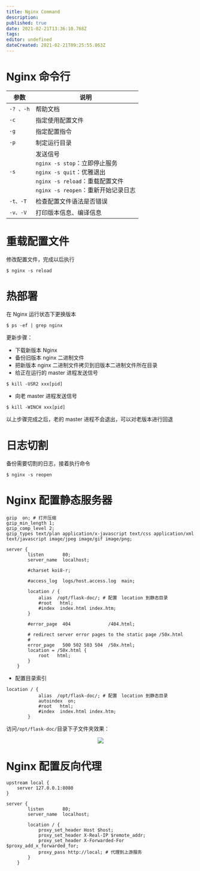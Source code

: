 ```yaml
---
title: Nginx Command
description: 
published: true
date: 2021-02-21T13:36:10.768Z
tags: 
editor: undefined
dateCreated: 2021-02-21T09:25:55.863Z
---
```


# Nginx 命令行

| 参数      | 说明                                                                                                                                             |
| --------- | ------------------------------------------------------------------------------------------------------------------------------------------------ |
| `-? 、-h` | 帮助文档                                                                                                                                         |
| `-c`      | 指定使用配置文件                                                                                                                                 |
| `-g`      | 指定配置指令                                                                                                                                     |
| `-p`      | 制定运行目录                                                                                                                                     |
| `-s`      | 发送信号<br>`nginx -s stop`：立即停止服务<br>`nginx -s quit`：优雅退出<br>`nginx -s reload`：重载配置文件<br>`nginx -s reopen`：重新开始记录日志 |
| `-t、-T`  | 检查配置文件语法是否错误                                                                                                                         |
| `-v、-V`  | 打印版本信息、编译信息                                                                                                                           |

# 重载配置文件

修改配置文件，完成以后执行

```shell
$ nginx -s reload
```

# 热部署

在 Nginx 运行状态下更换版本

```shell
$ ps -ef | grep nginx
```

更新步骤：

- 下载新版本 Nginx
- 备份旧版本 nginx 二进制文件
- 把新版本 nginx 二进制文件拷贝到旧版本二进制文件所在目录
- 给正在运行的 master 进程发送信号

```shell
$ kill -USR2 xxx[pid]
```

- 向老 master 进程发送信号

```shell
$ kill -WINCH xxx[pid]
```

以上步骤完成之后，老的 master 进程不会退出，可以对老版本进行回退

# 日志切割

备份需要切割的日志，接着执行命令

```shell
$ nginx -s reopen
```

# Nginx 配置静态服务器

```shell
gzip  on; # 打开压缩
gzip_min_length 1;
gzip_comp_level 2;
gzip_types text/plan application/x-javascript text/css application/xml text/javascript image/jpeg image/gif image/png;

server {
        listen       80;
        server_name  localhost;

        #charset koi8-r;

        #access_log  logs/host.access.log  main;

        location / {
            alias  /opt/flask-doc/; # 配置　location 到静态目录
            #root   html;
            #index  index.html index.htm;
        }

        #error_page  404              /404.html;

        # redirect server error pages to the static page /50x.html
        #
        error_page   500 502 503 504  /50x.html;
        location = /50x.html {
            root   html;
        }
    }
```

- 配置目录索引

```shell
location / {
            alias  /opt/flask-doc/; # 配置　location 到静态目录
            autoindex  on;
            #root   html;
            #index  index.html index.htm;
        }
```

访问`/opt/flask-doc/`目录下子文件夹效果：

<div style="text-align: center">
	<img src="/downloads/nginx/nginx.png" class="rounded shadow"/>
</div>

# Nginx 配置反向代理

```shell
upstream local {
    server 127.0.0.1:8080
}

server {
        listen       80;
        server_name  localhost;

        location / {
            proxy_set_header Host $host;
            proxy_set_header X-Real-IP $remote_addr;
            proxy_set_header X-Forwarded-For $proxy_add_x_forwarded_for;
            proxy_pass http://local; # 代理到上游服务
        }
    }
```